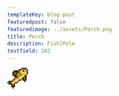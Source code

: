 ```yaml
---
templateKey: blog-post
featuredpost: false
featuredimage: ../assets/Perch.png
title: Perch
description: Fish|Pole
testfield: 282
---
```

![Perch](../assets/Perch.png)